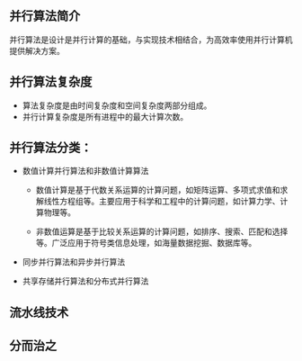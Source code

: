 ## 并行算法简介
并行算法是设计是并行计算的基础，与实现技术相结合，为高效率使用并行计算机提供解决方案。
## 并行算法复杂度
* 算法复杂度是由时间复杂度和空间复杂度两部分组成。
* 并行计算复杂度是所有进程中的最大计算次数。

## 并行算法分类：
* 数值计算并行算法和非数值计算算法
  
  * 数值计算是基于代数关系运算的计算问题，如矩阵运算、多项式求值和求解线性方程组等。主要应用于科学和工程中的计算问题，如计算力学、计算物理等。

  * 非数值运算是基于比较关系运算的计算问题，如排序、搜索、匹配和选择等。广泛应用于符号类信息处理，如海量数据挖掘、数据库等。


* 同步并行算法和异步并行算法
* 共享存储并行算法和分布式并行算法
  
## 流水线技术

## 分而治之
  
